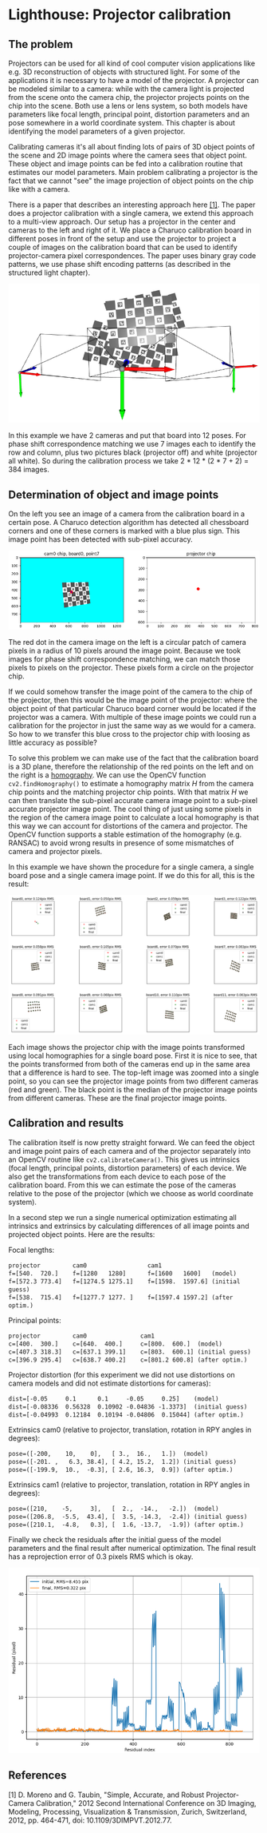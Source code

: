 # Lighthouse: Projector calibration

## The problem

Projectors can be used for all kind of cool computer vision applications like e.g. 3D reconstruction of objects with structured light. For some of the applications it is necessary to have a model of the projector. A projector can be modeled similar to a camera: while with the camera light is projected from the scene onto the camera chip, the projector projects points on the chip into the scene. Both use a lens or lens system, so both models have parameters like focal length, principal point, distortion parameters and an pose somewhere in a world coordinate system. This chapter is about identifying the model parameters of a given projector.

Calibrating cameras it's all about finding lots of pairs of 3D object points of the scene and 2D image points where the camera sees that object point. These object and image points can be fed into a calibration routine that estimates our model parameters. Main problem calibrating a projector is the fact that we cannot "see" the image projection of object points on the chip like with a camera.

There is a paper that describes an interesting approach here [[1]](#1). The paper does a projector calibration with a single camera, we extend this approach to a multi-view approach. Our setup has a projector in the center and cameras to the left and right of it. We place a Charuco calibration board in different poses in front of the setup and use the projector to project a couple of images on the calibration board that can be used to identify projector-camera pixel correspondences. The paper uses binary gray code patterns, we use phase shift encoding patterns (as described in the structured light chapter).

![](images/setup.png)

In this example we have 2 cameras and put that board into 12 poses. For phase shift correspondence matching we use 7 images each to identify the row and column, plus two pictures black (projector off) and white (projector all white). So during the calibration process we take 2 * 12 * (2 * 7 + 2) = 384 images.

## Determination of object and image points

On the left you see an image of a camera from the calibration board in a certain pose. A Charuco detection algorithm has detected all chessboard corners and one of these corners is marked with a blue plus sign. This image point has been detected with sub-pixel accuracy.

![](images/cam_projector_match.png)

The red dot in the camera image on the left is a circular patch of camera pixels in a radius of 10 pixels around the image point. Because we took images for phase shift correspondence matching, we can match those pixels to pixels on the projector. These pixels form a circle on the projector chip.

If we could somehow transfer the image point of the camera to the chip of the projector, then this would be the image point of the projector: where the object point of that particular Charuco board corner would be located if the projector was a camera. With multiple of these image points we could run a calibration for the projector in just the same way as we would for a camera. So how to we transfer this blue cross to the projector chip with loosing as little accuracy as possible?

To solve this problem we can make use of the fact that the calibration board is a 3D plane, therefore the relationship of the red points on the left and on the right is a [homography](https://en.wikipedia.org/wiki/Homography_(computer_vision)). We can use the OpenCV function `cv2.findHomography()` to estimate a homography matrix $H$ from the camera chip points and the matching projector chip points. With that matrix $H$ we can then translate the sub-pixel accurate camera image point to a sub-pixel accurate projector image point. The cool thing of just using some pixels in the region of the camera image point to calculate a local homography is that this way we can account for distortions of the camera and projector. The OpenCV function supports a stable estimation of the homography (e.g. RANSAC) to avoid wrong results in presence of some mismatches of camera and projector pixels.

In this example we have shown the procedure for a single camera, a single board pose and a single camera image point. If we do this for all, this is the result:

![](images/projector_image_points.png)

Each image shows the projector chip with the image points transformed using local homographies for a single board pose. First it is nice to see, that the points transformed from both of the cameras end up in the same area that a difference is hard to see. The top-left image was zoomed into a single point, so you can see the projector image points from two different cameras (red and green). The black point is the median of the projector image points from different cameras. These are the final projector image points.

## Calibration and results

The calibration itself is now pretty straight forward. We can feed the object and image point pairs of each camera and of the projector separately into an OpenCV routine like `cv2.calibrateCamera()`. This gives us intrinsics (focal length, principal points, distortion parameters) of each device. We also get the transformations from each device to each pose of the calibration board. From this we can estimate the pose of the cameras relative to the pose of the projector (which we choose as world coordinate system).

In a second step we run a single numerical optimization estimating all intrinsics and extrinsics by calculating differences of all image points and projected object points. Here are the results:

Focal lengths:
```
projector         cam0                 cam1
f=[540.  720.]    f=[1280   1280]      f=[1600   1600]   (model)
f=[572.3 773.4]   f=[1274.5 1275.1]    f=[1598.  1597.6] (initial guess)
f=[538.  715.4]   f=[1277.7 1277. ]    f=[1597.4 1597.2] (after optim.)
```

Principal points:
```
projector         cam0               cam1
c=[400.  300.]    c=[640.  400.]     c=[800.  600.]  (model)
c=[407.3 318.3]   c=[637.1 399.1]    c=[803.  600.1] (initial guess)
c=[396.9 295.4]   c=[638.7 400.2]    c=[801.2 600.8] (after optim.)
```

Projector distortion (for this experiment we did not use distortions on camera models and did not estimate distortions for cameras):
```
dist=[-0.05     0.1      0.1     -0.05     0.25]    (model)
dist=[-0.08336  0.56328  0.10902 -0.04836 -1.3373]  (initial guess)
dist=[-0.04993  0.12184  0.10194 -0.04806  0.15044] (after optim.)
```

Extrinsics cam0 (relative to projector, translation, rotation in RPY angles in degrees):
```
pose=([-200,    10,    0],   [ 3.,  16.,   1.])  (model)
pose=([-201. ,   6.3, 38.4], [ 4.2, 15.2,  1.2]) (initial guess)
pose=([-199.9,  10.,  -0.3], [ 2.6, 16.3,  0.9]) (after optim.)
```

Extrinsics cam1 (relative to projector, translation, rotation in RPY angles in degrees):
```
pose=([210,    -5,     3],   [  2.,  -14.,   -2.])  (model)
pose=([206.8,  -5.5,  43.4], [  3.5, -14.3,  -2.4]) (initial guess)
pose=([210.1,  -4.8,   0.3], [  1.6, -13.7,  -1.9]) (after optim.)
```

Finally we check the residuals after the initial guess of the model parameters and the final result after numerical optimization. The final result has a reprojection error of 0.3 pixels RMS which is okay.

![](images/residuals.png)

## References

<a id="1">[1]</a>
D. Moreno and G. Taubin, "Simple, Accurate, and Robust Projector-Camera Calibration," 2012 Second International Conference on 3D Imaging, Modeling, Processing, Visualization & Transmission, Zurich, Switzerland, 2012, pp. 464-471, doi: 10.1109/3DIMPVT.2012.77.